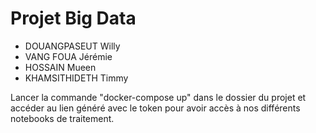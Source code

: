 # Projet Big Data

- DOUANGPASEUT Willy 
- VANG FOUA Jérémie 
- HOSSAIN Mueen
- KHAMSITHIDETH Timmy

Lancer la commande "docker-compose up" dans le dossier du projet et accéder au lien généré avec le token pour avoir accès à nos différents notebooks de traitement.
